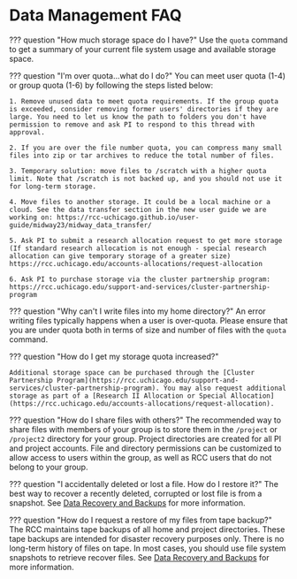 # Data Management FAQ

??? question "How much storage space do I have?"
    Use the ```quota``` command to get a summary of your current file system usage and available storage space.

??? question "I'm over quota...what do I do?"
    You can meet user quota (1-4) or group quota (1-6) by following the steps listed below:

    1. Remove unused data to meet quota requirements. If the group quota is exceeded, consider removing former users' directories if they are large. You need to let us know the path to folders you don't have permission to remove and ask PI to respond to this thread with approval.
    
    2. If you are over the file number quota, you can compress many small files into zip or tar archives to reduce the total number of files.  
    
    3. Temporary solution: move files to /scratch with a higher quota limit. Note that /scratch is not backed up, and you should not use it for long-term storage.

    4. Move files to another storage. It could be a local machine or a cloud. See the data transfer section in the new user guide we are working on: https://rcc-uchicago.github.io/user-guide/midway23/midway_data_transfer/

    5. Ask PI to submit a research allocation request to get more storage (If standard research allocation is not enough - special research allocation can give temporary storage of a greater size) https://rcc.uchicago.edu/accounts-allocations/request-allocation

    6. Ask PI to purchase storage via the cluster partnership program: https://rcc.uchicago.edu/support-and-services/cluster-partnership-program  

??? question "Why can't I write files into my home directory?"
    An error writing files typically happens when a user is over-quota. Please ensure that you are under quota both in terms of size and number of files with the `quota` command.


??? question "How do I get my storage quota increased?"

    Additional storage space can be purchased through the [Cluster Partnership Program](https://rcc.uchicago.edu/support-and-services/cluster-partnership-program). You may also request additional storage as part of a [Research II Allocation or Special Allocation](https://rcc.uchicago.edu/accounts-allocations/request-allocation).

??? question "How do I share files with others?"
    The recommended way to share files with members of your group is to store them in the ```/project``` or ```/project2``` directory for your group. Project directories are created for all PI and project accounts. File and directory permissions can be customized to allow access to users within the group, as well as RCC users that do not belong to your group.

??? question "I accidentally deleted or lost a file. How do I restore it?"
    The best way to recover a recently deleted, corrupted or lost file is from a snapshot. See [Data Recovery and Backups](../midway23/midway_data_storage.md#data-recovery-and-backups) for more information.

??? question "How do I request a restore of my files from tape backup?"
    The RCC maintains tape backups of all home and project directories. These tape backups are intended for disaster recovery purposes only. There is no long-term history of files on tape. In most cases, you should use file system snapshots to retrieve recover files. See [Data Recovery and Backups](../midway23/midway_data_storage.md#data-recovery-and-backups) for more information.
